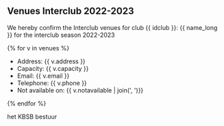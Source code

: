 ## Venues Interclub 2022-2023

We hereby confirm the Interclub venues for club {{ idclub }}:  {{ name_long }} for the interclub season 2022-2023

{% for v in venues %}

 - Address: {{ v.address }}
 - Capacity: {{ v.capacity }}
 - Email: {{ v.email }}
 - Telephone: {{ v.phone }}
 - Not available on: {{ v.notavailable | join(', ')}}

{% endfor %}

het KBSB bestuur